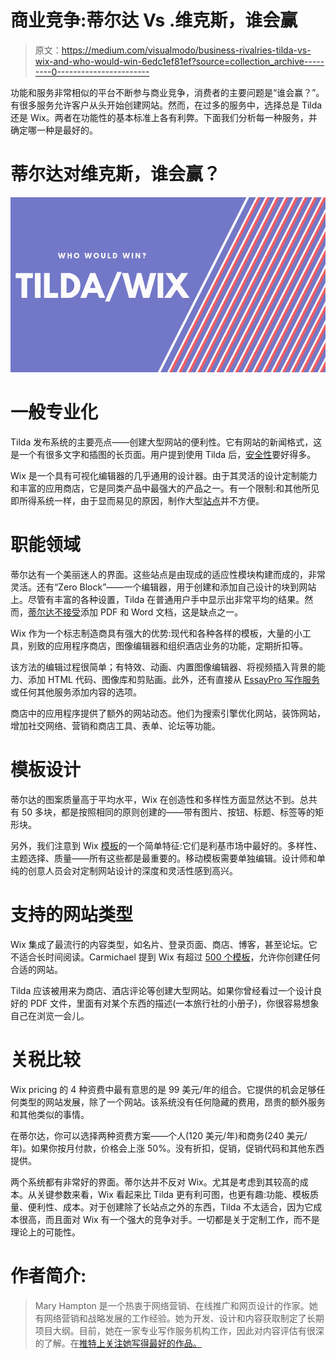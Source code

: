 # 商业竞争:蒂尔达 Vs .维克斯，谁会赢

> 原文：<https://medium.com/visualmodo/business-rivalries-tilda-vs-wix-and-who-would-win-6edc1ef81ef?source=collection_archive---------0----------------------->

功能和服务非常相似的平台不断参与商业竞争，消费者的主要问题是“谁会赢？”。有很多服务允许客户从头开始创建网站。然而，在过多的服务中，选择总是 Tilda 还是 Wix。两者在功能性的基本标准上各有利弊。下面我们分析每一种服务，并确定哪一种是最好的。

# 蒂尔达对维克斯，谁会赢？

![](img/65881ca98705a0c641da63a33c04fa77.png)

# 一般专业化

Tilda 发布系统的主要亮点——创建大型网站的便利性。它有网站的新闻格式，这是一个有很多文字和插图的长页面。用户提到使用 Tilda 后，[安全性](https://www.getapp.com/website-ecommerce-software/a/wix/compare/tilda-publishing/)要好得多。

Wix 是一个具有可视化编辑器的几乎通用的设计器。由于其灵活的设计定制能力和丰富的应用商店，它是同类产品中最强大的产品之一。有一个限制:和其他所见即所得系统一样，由于显而易见的原因，制作大型[站点](https://visualmodo.com/wordpress-themes/)并不方便。

# 职能领域

蒂尔达有一个美丽迷人的界面。这些站点是由现成的适应性模块构建而成的，非常灵活。还有“Zero Block”——一个编辑器，用于创建和添加自己设计的块到网站上。尽管有丰富的各种设置，Tilda 在普通用户手中显示出非常平均的结果。然而，[蒂尔达不接受](https://www.capterra.com/p/154337/Tilda-Publishing/)添加 PDF 和 Word 文档，这是缺点之一。

Wix 作为一个标志制造商具有强大的优势:现代和各种各样的模板，大量的小工具，别致的应用程序商店，图像编辑器和组织酒店业务的功能，定期折扣等。

该方法的编辑过程很简单；有特效、动画、内置图像编辑器、将视频插入背景的能力、添加 HTML 代码、图像库和剪贴画。此外，还有直接从 [EssayPro 写作服务](https://essaypro.com/)或任何其他服务添加内容的选项。

商店中的应用程序提供了额外的网站动态。他们为搜索引擎优化网站，装饰网站，增加社交网络、营销和商店工具、表单、论坛等功能。

# 模板设计

蒂尔达的图案质量高于平均水平，Wix 在创造性和多样性方面显然达不到。总共有 50 多块，都是按照相同的原则创建的——带有图片、按钮、标题、标签等的矩形块。

另外，我们注意到 Wix [模板](https://awards.visualmodo.com/)的一个简单特征:它们是利基市场中最好的。多样性、主题选择、质量——所有这些都是最重要的。移动模板需要单独编辑。设计师和单纯的创意人员会对定制网站设计的深度和灵活性感到高兴。

# 支持的网站类型

Wix 集成了最流行的内容类型，如名片、登录页面、商店、博客，甚至论坛。它不适合长时间阅读。Carmichael 提到 Wix 有超过 [500 个模板](https://www.websitebuilderexpert.com/website-builders/wix/wix-review-a/)，允许你创建任何合适的网站。

Tilda 应该被用来为商店、酒店评论等创建大型网站。如果你曾经看过一个设计良好的 PDF 文件，里面有对某个东西的描述(一本旅行社的小册子)，你很容易想象自己在浏览一会儿。

# 关税比较

Wix pricing 的 4 种资费中最有意思的是 99 美元/年的组合。它提供的机会足够任何类型的网站发展，除了一个网站。该系统没有任何隐藏的费用，昂贵的额外服务和其他类似的事情。

在蒂尔达，你可以选择两种资费方案——个人(120 美元/年)和商务(240 美元/年)。如果你按月付款，价格会上涨 50%。没有折扣，促销，促销代码和其他东西提供。

两个系统都有非常好的界面。蒂尔达并不反对 Wix。尤其是考虑到其较高的成本。从关键参数来看，Wix 看起来比 Tilda 更有利可图，也更有趣:功能、模板质量、便利性、成本。对于创建除了长站点之外的东西，Tilda 不太适合，因为它成本很高，而且面对 Wix 有一个强大的竞争对手。一切都是关于定制工作，而不是理论上的可能性。

# 作者简介:

> Mary Hampton 是一个热衷于网络营销、在线推广和网页设计的作家。她有网络营销和战略发展的工作经验。她为开发、设计和内容获取制定了长期项目大纲。目前，她在一家专业写作服务机构工作，因此对内容评估有很深的了解。在[推特上关注她写得最好的作品。](https://twitter.com/MaryHam88743151)